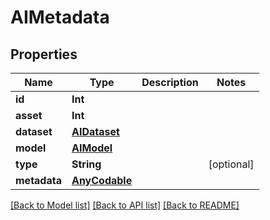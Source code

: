 # AIMetadata

## Properties

Name | Type | Description | Notes
------------ | ------------- | ------------- | -------------
**id** | **Int** |  | 
**asset** | **Int** |  | 
**dataset** | [**AIDataset**](AIDataset.md) |  | 
**model** | [**AIModel**](AIModel.md) |  | 
**type** | **String** |  | [optional] 
**metadata** | [**AnyCodable**](.md) |  | 

[[Back to Model list]](../README.md#documentation-for-models) [[Back to API list]](../README.md#documentation-for-api-endpoints) [[Back to README]](../README.md)


